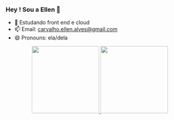 ### Hey ! Sou a Ellen 👋

- 🌱 Estudando front end e cloud
- 📫 Email: carvalho.ellen.alves@gmail.com
- 😄 Pronouns: ela/dela

<div align="center">
  <a href="https://github.com/alvesellen">
  <img height="180em" src="https://github-readme-stats.vercel.app/api?username=alvesellen&show_icons=true&theme=light&include_all_commits=true&count_private=true"/>
  <img height="180em" src="https://github-readme-stats.vercel.app/api/top-langs/?username=alvesellen&layout=compact&langs_count=7&theme=light"/>
</div>
   

